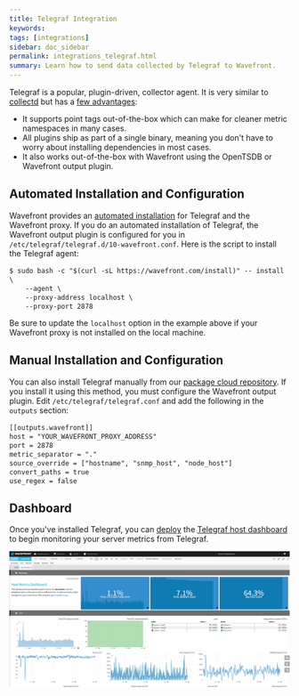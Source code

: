```yaml
---
title: Telegraf Integration
keywords:
tags: [integrations]
sidebar: doc_sidebar
permalink: integrations_telegraf.html
summary: Learn how to send data collected by Telegraf to Wavefront.
---
```

Telegraf is a popular, plugin-driven, collector agent. It is very similar to [collectd](integrations_collectd.html) but has a [few advantages](https://www.wavefront.com/collectd-vs-telegraf-comparing-metric-collection-agents/):

- It supports point tags out-of-the-box which can make for cleaner metric namespaces in many cases.
- All plugins ship as part of a single binary, meaning you don't have to worry about installing dependencies in most cases.
- It also works out-of-the-box with Wavefront using the OpenTSDB or Wavefront output plugin.

## Automated Installation and Configuration

Wavefront provides an [automated installation](proxies_installing.html) for Telegraf and the Wavefront proxy. If you do an automated installation of Telegraf, the Wavefront output plugin is configured for you in `/etc/telegraf/telegraf.d/10-wavefront.conf`. Here is the script to install the Telegraf agent:

```shell
$ sudo bash -c "$(curl -sL https://wavefront.com/install)" -- install \
    --agent \
    --proxy-address localhost \
    --proxy-port 2878
```

Be sure to update the `localhost` option in the example above if your Wavefront proxy is not installed on the local machine.
 
## Manual Installation and Configuration

You can also install Telegraf manually from our [package cloud repository](https://packagecloud.io/wavefront/telegraf). If you install it using this method, you must configure the Wavefront output plugin. Edit `/etc/telegraf/telegraf.conf` and add the following in the `outputs` section:

```properties
[[outputs.wavefront]]
host = "YOUR_WAVEFRONT_PROXY_ADDRESS"
port = 2878
metric_separator = "."
source_override = ["hostname", "snmp_host", "node_host"]
convert_paths = true
use_regex = false
```

## Dashboard
Once you've installed Telegraf, you can [deploy](dashboards_managing#deploying-a-dashboard) the [Telegraf host dashboard](https://github.com/wavefrontHQ/integrations/tree/master/telegraf/dashboards) to begin monitoring your server metrics from Telegraf.

![db_telegraf](images/db_telegraf.png)
 


